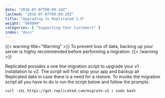 ```yaml
---
date: "2016-07-07T00:09:10Z"
lastmod: "2016-07-07T00:09:10Z"
title: "Upgrading to Replicated 2.0"
weight: "999999"
categories: [ "Supporting Your Customers" ]
index: "docs"
---
```


{{< warning title="Warning" >}}
To prevent loss of data, backing up your server is highly recommended before performing a migration.
{{< /warning >}}

Replicated provides a one line migration script to upgrade your v1 installation to v2. The script will first stop 
your app and backup all Replicated data in case there is a need for a restore. To invoke the migration script all 
you have to do is run the script below and follow the prompts.

```shell
curl -sSL https://get.replicated.com/migrate-v2 | sudo bash
```

